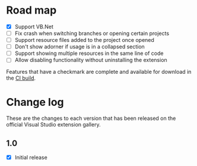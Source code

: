 # Road map

- [x] Support VB.Net
- [ ] Fix crash when switching branches or opening certain projects
- [ ] Support resource files added to the project once opened
- [ ] Don't show adorner if usage is in a collapsed section
- [ ] Support showing multiple resources in the same line of code
- [ ] Allow disabling functionality without uninstalling the extension

Features that have a checkmark are complete and available for
download in the
[CI build](http://vsixgallery.com/extension/StringResourceVisualizer.a05f89b1-98f8-4b37-8f84-4fdebc44aa25/).

# Change log

These are the changes to each version that has been released
on the official Visual Studio extension gallery.

## 1.0

- [x] Initial release
